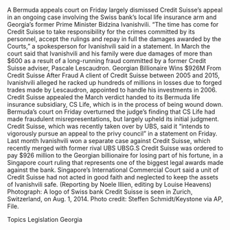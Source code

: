 A Bermuda appeals court on Friday largely dismissed Credit Suisse’s appeal in an ongoing case involving the Swiss bank’s local life insurance arm and Georgia’s former Prime Minister Bidzina Ivanishvili.
“The time has come for Credit Suisse to take responsibility for the crimes committed by its personnel, accept the rulings and repay in full the damages awarded by the Courts,” a spokesperson for Ivanishvili said in a statement.
In March the court said that Ivanishvili and his family were due damages of more than $600 as a result of a long-running fraud committed by a former Credit Suisse adviser, Pascale Lescaudron.
Georgian Billionaire Wins $926M From Credit Suisse After Fraud
A client of Credit Suisse between 2005 and 2015, Ivanishvili alleged he racked up hundreds of millions in losses due to forged trades made by Lescaudron, appointed to handle his investments in 2006.
Credit Suisse appealed the March verdict handed to its Bermuda life insurance subsidiary, CS Life, which is in the process of being wound down.
Bermuda’s court on Friday overturned the judge’s finding that CS Life had made fraudulent misrepresentations, but largely upheld its initial judgment.
Credit Suisse, which was recently taken over by UBS, said it “intends to vigorously pursue an appeal to the privy council” in a statement on Friday.
Last month Ivanishvili won a separate case against Credit Suisse, which recently merged with former rival UBS UBSG.S
Credit Suisse was ordered to pay $926 million to the Georgian billionaire for losing part of his fortune, in a Singapore court ruling that represents one of the biggest legal awards made against the bank.
Singapore’s International Commercial Court said a unit of Credit Suisse had not acted in good faith and neglected to keep the assets of Ivanishvili safe.
(Reporting by Noele Illien, editing by Louise Heavens)
Photograph: A logo of Swiss bank Credit Suisse is seen in Zurich, Switzerland, on Aug. 1, 2014. Photo credit: Steffen Schmidt/Keystone via AP, File.

Topics
Legislation
Georgia
